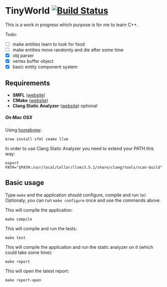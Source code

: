 # TinyWorld [![Build Status](https://travis-ci.org/xpac27/TinyWorld.svg?branch=master)](https://travis-ci.org/xpac27/TinyWorld)

This is a work in progress which purpose is for me to learn C++.

Todo:
- [ ] make entities learn to look for food
- [ ] make entities move randomly and die after some time
- [x] obj parser
- [x] vertex buffer object
- [x] basic entity component system

## Requirements

* **SMFL** ([website](http://www.sfml-dev.org/tutorials/2.2/))
* **CMake** ([website](http://www.cmake.org/))
* **Clang Static Analyzer** ([website](http://clang-analyzer.llvm.org/index.html)) optional

##### On Mac OSX

Using [homebrew](http://mxcl.github.io/homebrew/):

    brew install sfml cmake llvm

In order to use Clang Static Analyzer you need to extend your PATH this way:

    export PATH="$PATH:/usr/local/Cellar/llvm/3.5.1/share/clang/tools/scan-build"

## Basic usage

Type `make` and the application should configure, compile and run \o/. Optionaly, you can run `make configure` once and use the commands above.

This will compile the application:

    make compile

This will compile and run the tests:

    make test

This will compile the application and run the static analyzer on it (which could take some time):

    make report

This will open the latest report:

    make report-open
